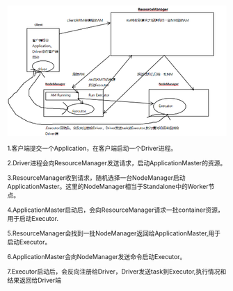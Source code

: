 ![YARN-Client](https://github.com/liujiakuan/BgDataKnowledge/blob/master/knowledge/img/Yarn-client.png)

1.客户端提交一个Application，在客户端启动一个Driver进程。

2.Driver进程会向ResourceManager发送请求，启动ApplicationMaster的资源。

3.ResourceManager收到请求，随机选择一台NodeManager启动ApplicationMaster。这里的NodeManager相当于Standalone中的Worker节点。

4.ApplicationMaster启动后，会向ResourceManager请求一批container资源，用于启动Executor.

5.ResourceManager会找到一批NodeManager返回给ApplicationMaster,用于启动Executor。

6.ApplicationMaster会向NodeManager发送命令启动Executor。

7.Executor启动后，会反向注册给Driver，Driver发送task到Executor,执行情况和结果返回给Driver端
